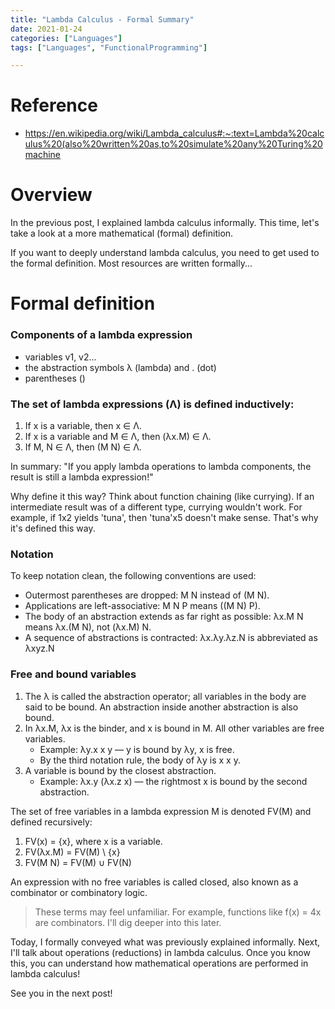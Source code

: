 ```yaml
---
title: "Lambda Calculus - Formal Summary"
date: 2021-01-24
categories: ["Languages"]
tags: ["Languages", "FunctionalProgramming"]

---
```


# Reference

- https://en.wikipedia.org/wiki/Lambda_calculus#:~:text=Lambda%20calculus%20(also%20written%20as,to%20simulate%20any%20Turing%20machine

# Overview

In the previous post, I explained lambda calculus informally. This time, let's take a look at a more mathematical (formal) definition.

If you want to deeply understand lambda calculus, you need to get used to the formal definition. Most resources are written formally...

# Formal definition

### Components of a lambda expression

- variables v1, v2...
- the abstraction symbols λ (lambda) and . (dot)
- parentheses ()

### The set of lambda expressions (Λ) is defined inductively:

1. If x is a variable, then x ∈ Λ.
2. If x is a variable and M ∈ Λ, then (λx.M) ∈ Λ.
3. If M, N ∈ Λ, then (M N) ∈ Λ.

In summary: "If you apply lambda operations to lambda components, the result is still a lambda expression!"

Why define it this way? Think about function chaining (like currying). If an intermediate result was of a different type, currying wouldn't work. For example, if 1x2 yields 'tuna', then 'tuna'x5 doesn't make sense. That's why it's defined this way.

### Notation

To keep notation clean, the following conventions are used:

- Outermost parentheses are dropped: M N instead of (M N).
- Applications are left-associative: M N P means ((M N) P).
- The body of an abstraction extends as far right as possible: λx.M N means λx.(M N), not (λx.M) N.
- A sequence of abstractions is contracted: λx.λy.λz.N is abbreviated as λxyz.N

### Free and bound variables

1. The λ is called the abstraction operator; all variables in the body are said to be bound. An abstraction inside another abstraction is also bound.
2. In λx.M, λx is the binder, and x is bound in M. All other variables are free variables.
   - Example: λy.x x y — y is bound by λy, x is free.
   - By the third notation rule, the body of λy is x x y.
3. A variable is bound by the closest abstraction.
   - Example: λx.y (λx.z x) — the rightmost x is bound by the second abstraction.

The set of free variables in a lambda expression M is denoted FV(M) and defined recursively:

1. FV(x) = {x}, where x is a variable.
2. FV(λx.M) = FV(M) \ {x}
3. FV(M N) = FV(M) ∪ FV(N)

An expression with no free variables is called closed, also known as a combinator or combinatory logic.

> These terms may feel unfamiliar. For example, functions like f(x) = 4x are combinators. I'll dig deeper into this later.

Today, I formally conveyed what was previously explained informally. Next, I'll talk about operations (reductions) in lambda calculus. Once you know this, you can understand how mathematical operations are performed in lambda calculus!

See you in the next post! 